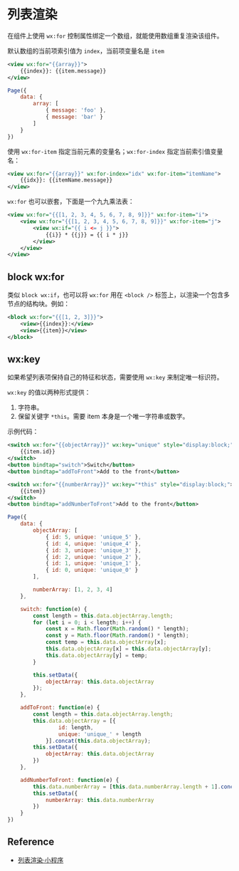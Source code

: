 # 列表渲染

在组件上使用 `wx:for` 控制属性绑定一个数组，就能使用数组重复渲染该组件。

默认数组的当前项索引值为 `index`，当前项变量名是 `item`

```xml
<view wx:for="{{array}}">
    {{index}}: {{item.message}}
</view>
```

```js
Page({
    data: {
        array: [
            { message: 'foo' },
            { message: 'bar' }
        ]
    }
})
```

使用 `wx:for-item` 指定当前元素的变量名；`wx:for-index` 指定当前索引值变量名：

```xml
<view wx:for="{{array}}" wx:for-index="idx" wx:for-item="itemName">
    {{idx}}: {{itemName.message}}
</view>
```

`wx:for` 也可以嵌套，下面是一个九九乘法表：

```xml
<view wx:for="{{[1, 2, 3, 4, 5, 6, 7, 8, 9]}}" wx:for-item="i">
    <view wx:for="{{[1, 2, 3, 4, 5, 6, 7, 8, 9]}}" wx:for-item="j">
        <view wx:if="{{ i <= j }}">
            {{i}} * {{j}} = {{ i * j}}
        </view>
    </view>
</view>
```

## block wx:for

类似 `block wx:if`，也可以将 `wx:for` 用在 `<block />` 标签上，以渲染一个包含多节点的结构块。例如：

```xml
<block wx:for="{{[1, 2, 3]}}">
    <view>{{index}}:</view>
    <view>{{item}}</view>
</block>
```

## wx:key

如果希望列表项保持自己的特征和状态，需要使用 `wx:key` 来制定唯一标识符。

`wx:key` 的值以两种形式提供：

1. 字符串。
2. 保留关键字 `*this`。需要 item 本身是一个唯一字符串或数字。

示例代码：

```xml
<switch wx:for="{{objectArray}}" wx:key="unique" style="display:block;">
    {{item.id}}
</switch>
<button bindtap="switch">Switch</button>
<button bindtap="addToFront">Add to the front</button>

<switch wx:for="{{numberArray}}" wx:key="*this" style="display:block;">
    {{item}}
</switch>
<button bindtap="addNumberToFront">Add to the front</button>
```

```js
Page({
    data: {
        objectArray: [
            { id: 5, unique: 'unique_5' },
            { id: 4, unique: 'unique_4' },
            { id: 3, unique: 'unique_3' },
            { id: 2, unique: 'unique_2' },
            { id: 1, unique: 'unique_1' },
            { id: 0, unique: 'unique_0' }
        ],

        numberArray: [1, 2, 3, 4]
    },

    switch: function(e) {
        const length = this.data.objectArray.length;
        for (let i = 0; i < length; i++) {
            const x = Math.floor(Math.random() * length);
            const y = Math.floor(Math.random() * length);
            const temp = this.data.objectArray[x];
            this.data.objectArray[x] = this.data.objectArray[y];
            this.data.objectArray[y] = temp;
        }

        this.setData({
            objectArray: this.data.objectArray
        });
    },

    addToFront: function(e) {
        const length = this.data.objectArray.length;
        this.data.objectArray = [{ 
                id: length, 
                unique: 'unique_' + length 
            }].concat(this.data.objectArray);
        this.setData({
            objectArray: this.data.objectArray
        })
    },

    addNumberToFront: function(e) {
        this.data.numberArray = [this.data.numberArray.length + 1].concat(this.data.numberArray);
        this.setData({
            numberArray: this.data.numberArray
        })
    }
})
```

## Reference
- [列表渲染·小程序](https://mp.weixin.qq.com/debug/wxadoc/dev/framework/view/wxml/list.html)